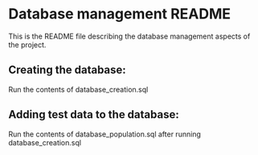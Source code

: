 # Database management README

This is the README file describing the database management aspects of the project.

## Creating the database:
Run the contents of database_creation.sql

## Adding test data to the database:
Run the contents of database_population.sql after running database_creation.sql
